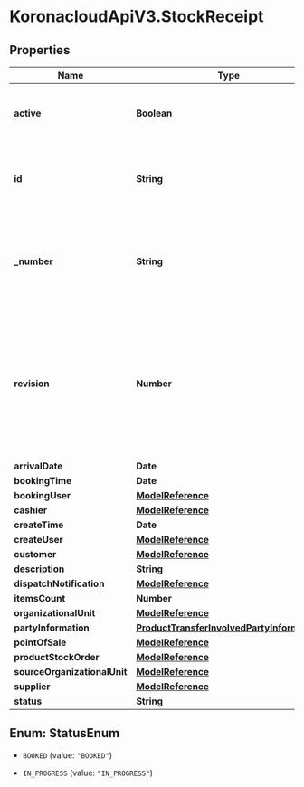 # KoronacloudApiV3.StockReceipt

## Properties
Name | Type | Description | Notes
------------ | ------------- | ------------- | -------------
**active** | **Boolean** | indicates whether the object is active for use or not | [optional] 
**id** | **String** | global object uuid (xxxxxxxx-xxxx-xxxx-xxxx-xxxxxxxxxxxx) | [optional] 
**_number** | **String** | number of the object, like it is set in backoffice; will be removed when active&#x3D;false | [optional] 
**revision** | **Number** | the revision number of the object. revision numbers are unique per object-type. there is is no object of the same type with identical revision numbers. | [optional] 
**arrivalDate** | **Date** |  | [optional] 
**bookingTime** | **Date** |  | [optional] 
**bookingUser** | [**ModelReference**](ModelReference.md) |  | [optional] 
**cashier** | [**ModelReference**](ModelReference.md) |  | [optional] 
**createTime** | **Date** |  | [optional] 
**createUser** | [**ModelReference**](ModelReference.md) |  | [optional] 
**customer** | [**ModelReference**](ModelReference.md) |  | [optional] 
**description** | **String** |  | [optional] 
**dispatchNotification** | [**ModelReference**](ModelReference.md) |  | [optional] 
**itemsCount** | **Number** |  | [optional] 
**organizationalUnit** | [**ModelReference**](ModelReference.md) |  | [optional] 
**partyInformation** | [**ProductTransferInvolvedPartyInformation**](ProductTransferInvolvedPartyInformation.md) |  | [optional] 
**pointOfSale** | [**ModelReference**](ModelReference.md) |  | [optional] 
**productStockOrder** | [**ModelReference**](ModelReference.md) |  | [optional] 
**sourceOrganizationalUnit** | [**ModelReference**](ModelReference.md) |  | [optional] 
**supplier** | [**ModelReference**](ModelReference.md) |  | [optional] 
**status** | **String** |  | [optional] 


<a name="StatusEnum"></a>
## Enum: StatusEnum


* `BOOKED` (value: `"BOOKED"`)

* `IN_PROGRESS` (value: `"IN_PROGRESS"`)




